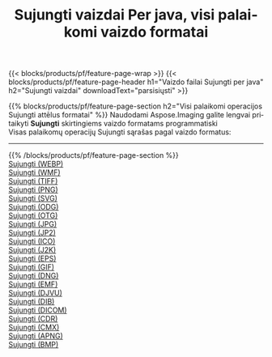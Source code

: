 ﻿---
title: Sujungti vaizdai Per java, visi palaikomi vaizdo formatai 
weight: 3920
url: /lt/java/merge 
lang: lt
langdirlevel: 2
locales: zh-hans,ja,it,ru,de,es,fr,nl,id,lt,pl,pt,vi,tr,ko,zh-hant,ar,hi,th,sv,cs,uk,he
description: Naudodami Aspose.Imaging galite lengvai sukurti Sujungti vaizdus per java
---

{{< blocks/products/pf/feature-page-wrap >}}
{{< blocks/products/pf/feature-page-header h1="Vaizdo failai Sujungti per java" h2="Sujungti vaizdai" downloadText="parsisiųsti" >}}


{{% blocks/products/pf/feature-page-section  h2="Visi palaikomi operacijos Sujungti attēlus formatai" %}}
Naudodami Aspose.Imaging galite lengvai pritaikyti **Sujungti** skirtingiems vaizdo formatams programmatiski
<br/>
Visas palaikomų operacijų Sujungti sąrašas pagal vaizdo formatus:
<hr/>
{{% /blocks/products/pf/feature-page-section %}}
<div class="container-fluid productfamilypage bg-gray">
    <div class="convertypes bg-gray agp-content section">
        <div class="container">
		<div class="row other-converters">
		    <div class='col-md-2 other-converter remove-lp remove-rp'><a href="/imaging/lt/java/merge/webp" >Sujungti (WEBP)</a></div><div class='col-md-2 other-converter remove-lp remove-rp'><a href="/imaging/lt/java/merge/wmf" >Sujungti (WMF)</a></div><div class='col-md-2 other-converter remove-lp remove-rp'><a href="/imaging/lt/java/merge/tiff" >Sujungti (TIFF)</a></div><div class='col-md-2 other-converter remove-lp remove-rp'><a href="/imaging/lt/java/merge/png" >Sujungti (PNG)</a></div><div class='col-md-2 other-converter remove-lp remove-rp'><a href="/imaging/lt/java/merge/svg" >Sujungti (SVG)</a></div><div class='col-md-2 other-converter remove-lp remove-rp'><a href="/imaging/lt/java/merge/odg" >Sujungti (ODG)</a></div><div class='col-md-2 other-converter remove-lp remove-rp'><a href="/imaging/lt/java/merge/otg" >Sujungti (OTG)</a></div><div class='col-md-2 other-converter remove-lp remove-rp'><a href="/imaging/lt/java/merge/jpg" >Sujungti (JPG)</a></div><div class='col-md-2 other-converter remove-lp remove-rp'><a href="/imaging/lt/java/merge/jp2" >Sujungti (JP2)</a></div><div class='col-md-2 other-converter remove-lp remove-rp'><a href="/imaging/lt/java/merge/ico" >Sujungti (ICO)</a></div><div class='col-md-2 other-converter remove-lp remove-rp'><a href="/imaging/lt/java/merge/j2k" >Sujungti (J2K)</a></div><div class='col-md-2 other-converter remove-lp remove-rp'><a href="/imaging/lt/java/merge/eps" >Sujungti (EPS)</a></div><div class='col-md-2 other-converter remove-lp remove-rp'><a href="/imaging/lt/java/merge/gif" >Sujungti (GIF)</a></div><div class='col-md-2 other-converter remove-lp remove-rp'><a href="/imaging/lt/java/merge/dng" >Sujungti (DNG)</a></div><div class='col-md-2 other-converter remove-lp remove-rp'><a href="/imaging/lt/java/merge/emf" >Sujungti (EMF)</a></div><div class='col-md-2 other-converter remove-lp remove-rp'><a href="/imaging/lt/java/merge/djvu" >Sujungti (DJVU)</a></div><div class='col-md-2 other-converter remove-lp remove-rp'><a href="/imaging/lt/java/merge/dib" >Sujungti (DIB)</a></div><div class='col-md-2 other-converter remove-lp remove-rp'><a href="/imaging/lt/java/merge/dicom" >Sujungti (DICOM)</a></div><div class='col-md-2 other-converter remove-lp remove-rp'><a href="/imaging/lt/java/merge/cdr" >Sujungti (CDR)</a></div><div class='col-md-2 other-converter remove-lp remove-rp'><a href="/imaging/lt/java/merge/cmx" >Sujungti (CMX)</a></div><div class='col-md-2 other-converter remove-lp remove-rp'><a href="/imaging/lt/java/merge/apng" >Sujungti (APNG)</a></div><div class='col-md-2 other-converter remove-lp remove-rp'><a href="/imaging/lt/java/merge/bmp" >Sujungti (BMP)</a></div>
                </div>
        </div>
    </div>
</div>
<br/>
